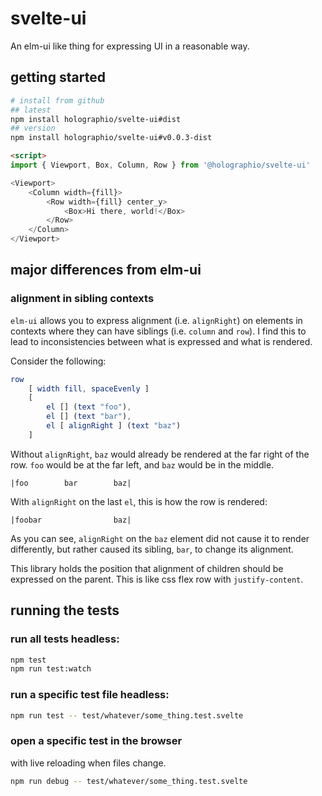 # svelte-ui

An elm-ui like thing for expressing UI in a reasonable way.

## getting started

```sh
# install from github
## latest
npm install holographio/svelte-ui#dist
## version
npm install holographio/svelte-ui#v0.0.3-dist
```

```html
<script>
import { Viewport, Box, Column, Row } from '@holographio/svelte-ui'

<Viewport>
	<Column width={fill}>
		<Row width={fill} center_y>
			<Box>Hi there, world!</Box>
		</Row>
	</Column>
</Viewport>
```

## major differences from elm-ui

### alignment in sibling contexts

`elm-ui` allows you to express alignment (i.e. `alignRight`) on elements in contexts where they can have siblings (i.e. `column` and `row`). I find this to lead to inconsistencies between what is expressed and what is rendered.

Consider the following:

```elm
row
	[ width fill, spaceEvenly ]
	[
		el [] (text "foo"),
		el [] (text "bar"),
		el [ alignRight ] (text "baz")
	]
```

Without `alignRight`, `baz` would already be rendered at the far right of the row. `foo` would be at the far left, and `baz` would be in the middle.

```
|foo        bar        baz|
```


With `alignRight` on the last `el`, this is how the row is rendered:

```
|foobar                baz|
```

As you can see, `alignRight` on the `baz` element did not cause it to render differently, but rather caused its sibling, `bar`, to change its alignment.

This library holds the position that alignment of children should be expressed on the parent. This is like css flex row with `justify-content`.

## running the tests

### run all tests headless:

```sh
npm test
npm run test:watch
```

### run a specific test file headless:

```sh
npm run test -- test/whatever/some_thing.test.svelte
```

### open a specific test in the browser

with live reloading when files change.

```sh
npm run debug -- test/whatever/some_thing.test.svelte
```
